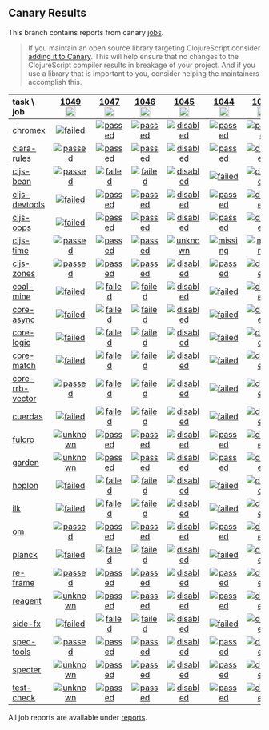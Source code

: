 ## Canary Results

This branch contains reports from canary [jobs](https://github.com/cljs-oss/canary/tree/jobs).

> If you maintain an open source library targeting ClojureScript consider [adding it to Canary](https://github.com/cljs-oss/canary/tree/master#how-to-participate). This will help ensure that no changes to the ClojureScript compiler results in breakage of your project. And if you use a library that is important to you, consider helping the maintainers accomplish this.

[//]: # (begin_overview_table)

| task \ job | <a href="reports/2019/08/08/job-001049-1.10.571-3f5a60a3" title="job #1049&#xA;&#xA;job&#xA;&#xA;requested by BinaryAge Bot (@babot) on 2019-08-08T06:00:15Z">1049<br/><img width=20 height=20 src="https://avatars0.githubusercontent.com/u/1476765?v=4&s=60"></a> | <a href="reports/2019/08/06/job-001047-1.10.571-3f5a60a3" title="job #1047&#xA;&#xA;job&#xA;&#xA;requested by BinaryAge Bot (@babot) on 2019-08-06T06:00:14Z">1047<br/><img width=20 height=20 src="https://avatars0.githubusercontent.com/u/1476765?v=4&s=60"></a> | <a href="reports/2019/08/05/job-001046-1.10.571-3f5a60a3" title="job #1046&#xA;&#xA;job&#xA;&#xA;requested by BinaryAge Bot (@babot) on 2019-08-05T06:00:16Z">1046<br/><img width=20 height=20 src="https://avatars0.githubusercontent.com/u/1476765?v=4&s=60"></a> | <a href="reports/2019/08/04/job-001045-1.10.571-3f5a60a3" title="job #1045&#xA;&#xA;job --only cljs-time&#xA;&#xA;requested by Mike Fikes (@mfikes) on 2019-08-04T14:33:56Z">1045<br/><img width=20 height=20 src="https://avatars1.githubusercontent.com/u/1723464?v=4&s=60"></a> | <a href="reports/2019/08/04/job-001044-1.10.571-3f5a60a3" title="job #1044&#xA;&#xA;job&#xA;&#xA;requested by BinaryAge Bot (@babot) on 2019-08-04T06:00:15Z">1044<br/><img width=20 height=20 src="https://avatars0.githubusercontent.com/u/1476765?v=4&s=60"></a> | <a href="reports/2019/08/03/job-001043-1.10.571-3f5a60a3" title="job #1043&#xA;&#xA;job --only chromex&#xA;&#xA;requested by Antonin Hildebrand (@darwin) on 2019-08-03T11:12:17Z">1043<br/><img width=20 height=20 src="https://avatars1.githubusercontent.com/u/5453?v=4&s=60"></a> | <a href="reports/2019/08/03/job-001042-1.10.571-3f5a60a3" title="job #1042&#xA;&#xA;job --only chromex&#xA;">1042<br/><img width=20 height=20 src="data:image/gif;base64,R0lGODlhAQABAAD/ACwAAAAAAQABAAACADs=&s=60"></a> | <a href="reports/2019/08/03/job-001041-1.10.571-3f5a60a3" title="job #1041&#xA;&#xA;job&#xA;">1041<br/><img width=20 height=20 src="data:image/gif;base64,R0lGODlhAQABAAD/ACwAAAAAAQABAAACADs=&s=60"></a> | <a href="reports/2019/08/02/job-001040-1.10.571-3f5a60a3" title="job #1040&#xA;&#xA;job&#xA;&#xA;requested by BinaryAge Bot (@babot) on 2019-08-02T06:00:16Z">1040<br/><img width=20 height=20 src="https://avatars0.githubusercontent.com/u/1476765?v=4&s=60"></a> | <a href="reports/2019/08/01/job-001039-1.10.571-3f5a60a3" title="job #1039&#xA;&#xA;job&#xA;">1039<br/><img width=20 height=20 src="data:image/gif;base64,R0lGODlhAQABAAD/ACwAAAAAAQABAAACADs=&s=60"></a> |
| :--- | :---: | :---: | :---: | :---: | :---: | :---: | :---: | :---: | :---: | :---: |
| [chromex](https://github.com/binaryage/chromex) | <a href="reports/2019/08/08/job-001049-1.10.571-3f5a60a3#-chromex"><img title="failed" src="http://box.binaryage.com/s-failed.svg"><a> | <a href="reports/2019/08/06/job-001047-1.10.571-3f5a60a3#-chromex"><img title="passed" src="http://box.binaryage.com/s-passed.svg"><a> | <a href="reports/2019/08/05/job-001046-1.10.571-3f5a60a3#-chromex"><img title="passed" src="http://box.binaryage.com/s-passed.svg"><a> | <a href="reports/2019/08/04/job-001045-1.10.571-3f5a60a3#-chromex"><img title="disabled" src="http://box.binaryage.com/s-disabled.svg"><a> | <a href="reports/2019/08/04/job-001044-1.10.571-3f5a60a3#-chromex"><img title="passed" src="http://box.binaryage.com/s-passed.svg"><a> | <a href="reports/2019/08/03/job-001043-1.10.571-3f5a60a3#-chromex"><img title="passed" src="http://box.binaryage.com/s-passed.svg"><a> | <a href="reports/2019/08/03/job-001042-1.10.571-3f5a60a3#-chromex"><img title="passed" src="http://box.binaryage.com/s-passed.svg"><a> | <a href="reports/2019/08/03/job-001041-1.10.571-3f5a60a3#-chromex"><img title="passed" src="http://box.binaryage.com/s-passed.svg"><a> | <a href="reports/2019/08/02/job-001040-1.10.571-3f5a60a3#-chromex"><img title="passed" src="http://box.binaryage.com/s-passed.svg"><a> | <a href="reports/2019/08/01/job-001039-1.10.571-3f5a60a3#-chromex"><img title="passed" src="http://box.binaryage.com/s-passed.svg"><a> |
| [clara-rules](https://github.com/cerner/clara-rules) | <a href="reports/2019/08/08/job-001049-1.10.571-3f5a60a3#-clara-rules"><img title="passed" src="http://box.binaryage.com/s-passed.svg"><a> | <a href="reports/2019/08/06/job-001047-1.10.571-3f5a60a3#-clara-rules"><img title="passed" src="http://box.binaryage.com/s-passed.svg"><a> | <a href="reports/2019/08/05/job-001046-1.10.571-3f5a60a3#-clara-rules"><img title="passed" src="http://box.binaryage.com/s-passed.svg"><a> | <a href="reports/2019/08/04/job-001045-1.10.571-3f5a60a3#-clara-rules"><img title="disabled" src="http://box.binaryage.com/s-disabled.svg"><a> | <a href="reports/2019/08/04/job-001044-1.10.571-3f5a60a3#-clara-rules"><img title="passed" src="http://box.binaryage.com/s-passed.svg"><a> | <a href="reports/2019/08/03/job-001043-1.10.571-3f5a60a3#-clara-rules"><img title="disabled" src="http://box.binaryage.com/s-disabled.svg"><a> | <a href="reports/2019/08/03/job-001042-1.10.571-3f5a60a3#-clara-rules"><img title="disabled" src="http://box.binaryage.com/s-disabled.svg"><a> | <a href="reports/2019/08/03/job-001041-1.10.571-3f5a60a3#-clara-rules"><img title="passed" src="http://box.binaryage.com/s-passed.svg"><a> | <a href="reports/2019/08/02/job-001040-1.10.571-3f5a60a3#-clara-rules"><img title="passed" src="http://box.binaryage.com/s-passed.svg"><a> | <a href="reports/2019/08/01/job-001039-1.10.571-3f5a60a3#-clara-rules"><img title="passed" src="http://box.binaryage.com/s-passed.svg"><a> |
| [cljs-bean](https://github.com/mfikes/cljs-bean) | <a href="reports/2019/08/08/job-001049-1.10.571-3f5a60a3#-cljs-bean"><img title="passed" src="http://box.binaryage.com/s-passed.svg"><a> | <a href="reports/2019/08/06/job-001047-1.10.571-3f5a60a3#-cljs-bean"><img title="failed" src="http://box.binaryage.com/s-failed.svg"><a> | <a href="reports/2019/08/05/job-001046-1.10.571-3f5a60a3#-cljs-bean"><img title="failed" src="http://box.binaryage.com/s-failed.svg"><a> | <a href="reports/2019/08/04/job-001045-1.10.571-3f5a60a3#-cljs-bean"><img title="disabled" src="http://box.binaryage.com/s-disabled.svg"><a> | <a href="reports/2019/08/04/job-001044-1.10.571-3f5a60a3#-cljs-bean"><img title="failed" src="http://box.binaryage.com/s-failed.svg"><a> | <a href="reports/2019/08/03/job-001043-1.10.571-3f5a60a3#-cljs-bean"><img title="disabled" src="http://box.binaryage.com/s-disabled.svg"><a> | <a href="reports/2019/08/03/job-001042-1.10.571-3f5a60a3#-cljs-bean"><img title="disabled" src="http://box.binaryage.com/s-disabled.svg"><a> | <a href="reports/2019/08/03/job-001041-1.10.571-3f5a60a3#-cljs-bean"><img title="failed" src="http://box.binaryage.com/s-failed.svg"><a> | <a href="reports/2019/08/02/job-001040-1.10.571-3f5a60a3#-cljs-bean"><img title="passed" src="http://box.binaryage.com/s-passed.svg"><a> | <a href="reports/2019/08/01/job-001039-1.10.571-3f5a60a3#-cljs-bean"><img title="passed" src="http://box.binaryage.com/s-passed.svg"><a> |
| [cljs-devtools](https://github.com/binaryage/cljs-devtools) | <a href="reports/2019/08/08/job-001049-1.10.571-3f5a60a3#-cljs-devtools"><img title="failed" src="http://box.binaryage.com/s-failed.svg"><a> | <a href="reports/2019/08/06/job-001047-1.10.571-3f5a60a3#-cljs-devtools"><img title="passed" src="http://box.binaryage.com/s-passed.svg"><a> | <a href="reports/2019/08/05/job-001046-1.10.571-3f5a60a3#-cljs-devtools"><img title="passed" src="http://box.binaryage.com/s-passed.svg"><a> | <a href="reports/2019/08/04/job-001045-1.10.571-3f5a60a3#-cljs-devtools"><img title="disabled" src="http://box.binaryage.com/s-disabled.svg"><a> | <a href="reports/2019/08/04/job-001044-1.10.571-3f5a60a3#-cljs-devtools"><img title="passed" src="http://box.binaryage.com/s-passed.svg"><a> | <a href="reports/2019/08/03/job-001043-1.10.571-3f5a60a3#-cljs-devtools"><img title="disabled" src="http://box.binaryage.com/s-disabled.svg"><a> | <a href="reports/2019/08/03/job-001042-1.10.571-3f5a60a3#-cljs-devtools"><img title="disabled" src="http://box.binaryage.com/s-disabled.svg"><a> | <a href="reports/2019/08/03/job-001041-1.10.571-3f5a60a3#-cljs-devtools"><img title="passed" src="http://box.binaryage.com/s-passed.svg"><a> | <a href="reports/2019/08/02/job-001040-1.10.571-3f5a60a3#-cljs-devtools"><img title="passed" src="http://box.binaryage.com/s-passed.svg"><a> | <a href="reports/2019/08/01/job-001039-1.10.571-3f5a60a3#-cljs-devtools"><img title="passed" src="http://box.binaryage.com/s-passed.svg"><a> |
| [cljs-oops](https://github.com/binaryage/cljs-oops) | <a href="reports/2019/08/08/job-001049-1.10.571-3f5a60a3#-cljs-oops"><img title="failed" src="http://box.binaryage.com/s-failed.svg"><a> | <a href="reports/2019/08/06/job-001047-1.10.571-3f5a60a3#-cljs-oops"><img title="passed" src="http://box.binaryage.com/s-passed.svg"><a> | <a href="reports/2019/08/05/job-001046-1.10.571-3f5a60a3#-cljs-oops"><img title="passed" src="http://box.binaryage.com/s-passed.svg"><a> | <a href="reports/2019/08/04/job-001045-1.10.571-3f5a60a3#-cljs-oops"><img title="disabled" src="http://box.binaryage.com/s-disabled.svg"><a> | <a href="reports/2019/08/04/job-001044-1.10.571-3f5a60a3#-cljs-oops"><img title="passed" src="http://box.binaryage.com/s-passed.svg"><a> | <a href="reports/2019/08/03/job-001043-1.10.571-3f5a60a3#-cljs-oops"><img title="disabled" src="http://box.binaryage.com/s-disabled.svg"><a> | <a href="reports/2019/08/03/job-001042-1.10.571-3f5a60a3#-cljs-oops"><img title="disabled" src="http://box.binaryage.com/s-disabled.svg"><a> | <a href="reports/2019/08/03/job-001041-1.10.571-3f5a60a3#-cljs-oops"><img title="passed" src="http://box.binaryage.com/s-passed.svg"><a> | <a href="reports/2019/08/02/job-001040-1.10.571-3f5a60a3#-cljs-oops"><img title="passed" src="http://box.binaryage.com/s-passed.svg"><a> | <a href="reports/2019/08/01/job-001039-1.10.571-3f5a60a3#-cljs-oops"><img title="passed" src="http://box.binaryage.com/s-passed.svg"><a> |
| [cljs-time](https://github.com/andrewmcveigh/cljs-time) | <a href="reports/2019/08/08/job-001049-1.10.571-3f5a60a3#-cljs-time"><img title="passed" src="http://box.binaryage.com/s-passed.svg"><a> | <a href="reports/2019/08/06/job-001047-1.10.571-3f5a60a3#-cljs-time"><img title="passed" src="http://box.binaryage.com/s-passed.svg"><a> | <a href="reports/2019/08/05/job-001046-1.10.571-3f5a60a3#-cljs-time"><img title="passed" src="http://box.binaryage.com/s-passed.svg"><a> | <a href="reports/2019/08/04/job-001045-1.10.571-3f5a60a3#-cljs-time"><img title="unknown" src="http://box.binaryage.com/s-unknown.svg"><a> | <a href="reports/2019/08/04/job-001044-1.10.571-3f5a60a3#-cljs-time"><img title="missing" src="http://box.binaryage.com/s-missing.svg"><a> | <a href="reports/2019/08/03/job-001043-1.10.571-3f5a60a3#-cljs-time"><img title="missing" src="http://box.binaryage.com/s-missing.svg"><a> | <a href="reports/2019/08/03/job-001042-1.10.571-3f5a60a3#-cljs-time"><img title="missing" src="http://box.binaryage.com/s-missing.svg"><a> | <a href="reports/2019/08/03/job-001041-1.10.571-3f5a60a3#-cljs-time"><img title="missing" src="http://box.binaryage.com/s-missing.svg"><a> | <a href="reports/2019/08/02/job-001040-1.10.571-3f5a60a3#-cljs-time"><img title="missing" src="http://box.binaryage.com/s-missing.svg"><a> | <a href="reports/2019/08/01/job-001039-1.10.571-3f5a60a3#-cljs-time"><img title="missing" src="http://box.binaryage.com/s-missing.svg"><a> |
| [cljs-zones](https://github.com/binaryage/cljs-zones) | <a href="reports/2019/08/08/job-001049-1.10.571-3f5a60a3#-cljs-zones"><img title="passed" src="http://box.binaryage.com/s-passed.svg"><a> | <a href="reports/2019/08/06/job-001047-1.10.571-3f5a60a3#-cljs-zones"><img title="passed" src="http://box.binaryage.com/s-passed.svg"><a> | <a href="reports/2019/08/05/job-001046-1.10.571-3f5a60a3#-cljs-zones"><img title="passed" src="http://box.binaryage.com/s-passed.svg"><a> | <a href="reports/2019/08/04/job-001045-1.10.571-3f5a60a3#-cljs-zones"><img title="disabled" src="http://box.binaryage.com/s-disabled.svg"><a> | <a href="reports/2019/08/04/job-001044-1.10.571-3f5a60a3#-cljs-zones"><img title="passed" src="http://box.binaryage.com/s-passed.svg"><a> | <a href="reports/2019/08/03/job-001043-1.10.571-3f5a60a3#-cljs-zones"><img title="disabled" src="http://box.binaryage.com/s-disabled.svg"><a> | <a href="reports/2019/08/03/job-001042-1.10.571-3f5a60a3#-cljs-zones"><img title="disabled" src="http://box.binaryage.com/s-disabled.svg"><a> | <a href="reports/2019/08/03/job-001041-1.10.571-3f5a60a3#-cljs-zones"><img title="passed" src="http://box.binaryage.com/s-passed.svg"><a> | <a href="reports/2019/08/02/job-001040-1.10.571-3f5a60a3#-cljs-zones"><img title="passed" src="http://box.binaryage.com/s-passed.svg"><a> | <a href="reports/2019/08/01/job-001039-1.10.571-3f5a60a3#-cljs-zones"><img title="passed" src="http://box.binaryage.com/s-passed.svg"><a> |
| [coal-mine](https://github.com/mfikes/coal-mine) | <a href="reports/2019/08/08/job-001049-1.10.571-3f5a60a3#-coal-mine"><img title="failed" src="http://box.binaryage.com/s-failed.svg"><a> | <a href="reports/2019/08/06/job-001047-1.10.571-3f5a60a3#-coal-mine"><img title="failed" src="http://box.binaryage.com/s-failed.svg"><a> | <a href="reports/2019/08/05/job-001046-1.10.571-3f5a60a3#-coal-mine"><img title="failed" src="http://box.binaryage.com/s-failed.svg"><a> | <a href="reports/2019/08/04/job-001045-1.10.571-3f5a60a3#-coal-mine"><img title="disabled" src="http://box.binaryage.com/s-disabled.svg"><a> | <a href="reports/2019/08/04/job-001044-1.10.571-3f5a60a3#-coal-mine"><img title="failed" src="http://box.binaryage.com/s-failed.svg"><a> | <a href="reports/2019/08/03/job-001043-1.10.571-3f5a60a3#-coal-mine"><img title="disabled" src="http://box.binaryage.com/s-disabled.svg"><a> | <a href="reports/2019/08/03/job-001042-1.10.571-3f5a60a3#-coal-mine"><img title="disabled" src="http://box.binaryage.com/s-disabled.svg"><a> | <a href="reports/2019/08/03/job-001041-1.10.571-3f5a60a3#-coal-mine"><img title="failed" src="http://box.binaryage.com/s-failed.svg"><a> | <a href="reports/2019/08/02/job-001040-1.10.571-3f5a60a3#-coal-mine"><img title="failed" src="http://box.binaryage.com/s-failed.svg"><a> | <a href="reports/2019/08/01/job-001039-1.10.571-3f5a60a3#-coal-mine"><img title="passed" src="http://box.binaryage.com/s-passed.svg"><a> |
| [core-async](https://github.com/clojure/core.async) | <a href="reports/2019/08/08/job-001049-1.10.571-3f5a60a3#-core-async"><img title="failed" src="http://box.binaryage.com/s-failed.svg"><a> | <a href="reports/2019/08/06/job-001047-1.10.571-3f5a60a3#-core-async"><img title="failed" src="http://box.binaryage.com/s-failed.svg"><a> | <a href="reports/2019/08/05/job-001046-1.10.571-3f5a60a3#-core-async"><img title="failed" src="http://box.binaryage.com/s-failed.svg"><a> | <a href="reports/2019/08/04/job-001045-1.10.571-3f5a60a3#-core-async"><img title="disabled" src="http://box.binaryage.com/s-disabled.svg"><a> | <a href="reports/2019/08/04/job-001044-1.10.571-3f5a60a3#-core-async"><img title="failed" src="http://box.binaryage.com/s-failed.svg"><a> | <a href="reports/2019/08/03/job-001043-1.10.571-3f5a60a3#-core-async"><img title="disabled" src="http://box.binaryage.com/s-disabled.svg"><a> | <a href="reports/2019/08/03/job-001042-1.10.571-3f5a60a3#-core-async"><img title="disabled" src="http://box.binaryage.com/s-disabled.svg"><a> | <a href="reports/2019/08/03/job-001041-1.10.571-3f5a60a3#-core-async"><img title="failed" src="http://box.binaryage.com/s-failed.svg"><a> | <a href="reports/2019/08/02/job-001040-1.10.571-3f5a60a3#-core-async"><img title="failed" src="http://box.binaryage.com/s-failed.svg"><a> | <a href="reports/2019/08/01/job-001039-1.10.571-3f5a60a3#-core-async"><img title="passed" src="http://box.binaryage.com/s-passed.svg"><a> |
| [core-logic](https://github.com/clojure/core.logic) | <a href="reports/2019/08/08/job-001049-1.10.571-3f5a60a3#-core-logic"><img title="failed" src="http://box.binaryage.com/s-failed.svg"><a> | <a href="reports/2019/08/06/job-001047-1.10.571-3f5a60a3#-core-logic"><img title="failed" src="http://box.binaryage.com/s-failed.svg"><a> | <a href="reports/2019/08/05/job-001046-1.10.571-3f5a60a3#-core-logic"><img title="failed" src="http://box.binaryage.com/s-failed.svg"><a> | <a href="reports/2019/08/04/job-001045-1.10.571-3f5a60a3#-core-logic"><img title="disabled" src="http://box.binaryage.com/s-disabled.svg"><a> | <a href="reports/2019/08/04/job-001044-1.10.571-3f5a60a3#-core-logic"><img title="failed" src="http://box.binaryage.com/s-failed.svg"><a> | <a href="reports/2019/08/03/job-001043-1.10.571-3f5a60a3#-core-logic"><img title="disabled" src="http://box.binaryage.com/s-disabled.svg"><a> | <a href="reports/2019/08/03/job-001042-1.10.571-3f5a60a3#-core-logic"><img title="disabled" src="http://box.binaryage.com/s-disabled.svg"><a> | <a href="reports/2019/08/03/job-001041-1.10.571-3f5a60a3#-core-logic"><img title="failed" src="http://box.binaryage.com/s-failed.svg"><a> | <a href="reports/2019/08/02/job-001040-1.10.571-3f5a60a3#-core-logic"><img title="failed" src="http://box.binaryage.com/s-failed.svg"><a> | <a href="reports/2019/08/01/job-001039-1.10.571-3f5a60a3#-core-logic"><img title="passed" src="http://box.binaryage.com/s-passed.svg"><a> |
| [core-match](https://github.com/clojure/core.match) | <a href="reports/2019/08/08/job-001049-1.10.571-3f5a60a3#-core-match"><img title="failed" src="http://box.binaryage.com/s-failed.svg"><a> | <a href="reports/2019/08/06/job-001047-1.10.571-3f5a60a3#-core-match"><img title="failed" src="http://box.binaryage.com/s-failed.svg"><a> | <a href="reports/2019/08/05/job-001046-1.10.571-3f5a60a3#-core-match"><img title="failed" src="http://box.binaryage.com/s-failed.svg"><a> | <a href="reports/2019/08/04/job-001045-1.10.571-3f5a60a3#-core-match"><img title="disabled" src="http://box.binaryage.com/s-disabled.svg"><a> | <a href="reports/2019/08/04/job-001044-1.10.571-3f5a60a3#-core-match"><img title="failed" src="http://box.binaryage.com/s-failed.svg"><a> | <a href="reports/2019/08/03/job-001043-1.10.571-3f5a60a3#-core-match"><img title="disabled" src="http://box.binaryage.com/s-disabled.svg"><a> | <a href="reports/2019/08/03/job-001042-1.10.571-3f5a60a3#-core-match"><img title="disabled" src="http://box.binaryage.com/s-disabled.svg"><a> | <a href="reports/2019/08/03/job-001041-1.10.571-3f5a60a3#-core-match"><img title="failed" src="http://box.binaryage.com/s-failed.svg"><a> | <a href="reports/2019/08/02/job-001040-1.10.571-3f5a60a3#-core-match"><img title="failed" src="http://box.binaryage.com/s-failed.svg"><a> | <a href="reports/2019/08/01/job-001039-1.10.571-3f5a60a3#-core-match"><img title="passed" src="http://box.binaryage.com/s-passed.svg"><a> |
| [core-rrb-vector](https://github.com/clojure/core.rrb-vector) | <a href="reports/2019/08/08/job-001049-1.10.571-3f5a60a3#-core-rrb-vector"><img title="passed" src="http://box.binaryage.com/s-passed.svg"><a> | <a href="reports/2019/08/06/job-001047-1.10.571-3f5a60a3#-core-rrb-vector"><img title="failed" src="http://box.binaryage.com/s-failed.svg"><a> | <a href="reports/2019/08/05/job-001046-1.10.571-3f5a60a3#-core-rrb-vector"><img title="failed" src="http://box.binaryage.com/s-failed.svg"><a> | <a href="reports/2019/08/04/job-001045-1.10.571-3f5a60a3#-core-rrb-vector"><img title="disabled" src="http://box.binaryage.com/s-disabled.svg"><a> | <a href="reports/2019/08/04/job-001044-1.10.571-3f5a60a3#-core-rrb-vector"><img title="failed" src="http://box.binaryage.com/s-failed.svg"><a> | <a href="reports/2019/08/03/job-001043-1.10.571-3f5a60a3#-core-rrb-vector"><img title="disabled" src="http://box.binaryage.com/s-disabled.svg"><a> | <a href="reports/2019/08/03/job-001042-1.10.571-3f5a60a3#-core-rrb-vector"><img title="disabled" src="http://box.binaryage.com/s-disabled.svg"><a> | <a href="reports/2019/08/03/job-001041-1.10.571-3f5a60a3#-core-rrb-vector"><img title="failed" src="http://box.binaryage.com/s-failed.svg"><a> | <a href="reports/2019/08/02/job-001040-1.10.571-3f5a60a3#-core-rrb-vector"><img title="passed" src="http://box.binaryage.com/s-passed.svg"><a> | <a href="reports/2019/08/01/job-001039-1.10.571-3f5a60a3#-core-rrb-vector"><img title="passed" src="http://box.binaryage.com/s-passed.svg"><a> |
| [cuerdas](https://github.com/funcool/cuerdas) | <a href="reports/2019/08/08/job-001049-1.10.571-3f5a60a3#-cuerdas"><img title="failed" src="http://box.binaryage.com/s-failed.svg"><a> | <a href="reports/2019/08/06/job-001047-1.10.571-3f5a60a3#-cuerdas"><img title="failed" src="http://box.binaryage.com/s-failed.svg"><a> | <a href="reports/2019/08/05/job-001046-1.10.571-3f5a60a3#-cuerdas"><img title="failed" src="http://box.binaryage.com/s-failed.svg"><a> | <a href="reports/2019/08/04/job-001045-1.10.571-3f5a60a3#-cuerdas"><img title="disabled" src="http://box.binaryage.com/s-disabled.svg"><a> | <a href="reports/2019/08/04/job-001044-1.10.571-3f5a60a3#-cuerdas"><img title="failed" src="http://box.binaryage.com/s-failed.svg"><a> | <a href="reports/2019/08/03/job-001043-1.10.571-3f5a60a3#-cuerdas"><img title="disabled" src="http://box.binaryage.com/s-disabled.svg"><a> | <a href="reports/2019/08/03/job-001042-1.10.571-3f5a60a3#-cuerdas"><img title="disabled" src="http://box.binaryage.com/s-disabled.svg"><a> | <a href="reports/2019/08/03/job-001041-1.10.571-3f5a60a3#-cuerdas"><img title="failed" src="http://box.binaryage.com/s-failed.svg"><a> | <a href="reports/2019/08/02/job-001040-1.10.571-3f5a60a3#-cuerdas"><img title="failed" src="http://box.binaryage.com/s-failed.svg"><a> | <a href="reports/2019/08/01/job-001039-1.10.571-3f5a60a3#-cuerdas"><img title="failed" src="http://box.binaryage.com/s-failed.svg"><a> |
| [fulcro](https://github.com/fulcrologic/fulcro) | <a href="reports/2019/08/08/job-001049-1.10.571-3f5a60a3#-fulcro"><img title="unknown" src="http://box.binaryage.com/s-unknown.svg"><a> | <a href="reports/2019/08/06/job-001047-1.10.571-3f5a60a3#-fulcro"><img title="passed" src="http://box.binaryage.com/s-passed.svg"><a> | <a href="reports/2019/08/05/job-001046-1.10.571-3f5a60a3#-fulcro"><img title="passed" src="http://box.binaryage.com/s-passed.svg"><a> | <a href="reports/2019/08/04/job-001045-1.10.571-3f5a60a3#-fulcro"><img title="disabled" src="http://box.binaryage.com/s-disabled.svg"><a> | <a href="reports/2019/08/04/job-001044-1.10.571-3f5a60a3#-fulcro"><img title="passed" src="http://box.binaryage.com/s-passed.svg"><a> | <a href="reports/2019/08/03/job-001043-1.10.571-3f5a60a3#-fulcro"><img title="disabled" src="http://box.binaryage.com/s-disabled.svg"><a> | <a href="reports/2019/08/03/job-001042-1.10.571-3f5a60a3#-fulcro"><img title="disabled" src="http://box.binaryage.com/s-disabled.svg"><a> | <a href="reports/2019/08/03/job-001041-1.10.571-3f5a60a3#-fulcro"><img title="passed" src="http://box.binaryage.com/s-passed.svg"><a> | <a href="reports/2019/08/02/job-001040-1.10.571-3f5a60a3#-fulcro"><img title="passed" src="http://box.binaryage.com/s-passed.svg"><a> | <a href="reports/2019/08/01/job-001039-1.10.571-3f5a60a3#-fulcro"><img title="passed" src="http://box.binaryage.com/s-passed.svg"><a> |
| [garden](https://github.com/noprompt/garden) | <a href="reports/2019/08/08/job-001049-1.10.571-3f5a60a3#-garden"><img title="unknown" src="http://box.binaryage.com/s-unknown.svg"><a> | <a href="reports/2019/08/06/job-001047-1.10.571-3f5a60a3#-garden"><img title="passed" src="http://box.binaryage.com/s-passed.svg"><a> | <a href="reports/2019/08/05/job-001046-1.10.571-3f5a60a3#-garden"><img title="passed" src="http://box.binaryage.com/s-passed.svg"><a> | <a href="reports/2019/08/04/job-001045-1.10.571-3f5a60a3#-garden"><img title="disabled" src="http://box.binaryage.com/s-disabled.svg"><a> | <a href="reports/2019/08/04/job-001044-1.10.571-3f5a60a3#-garden"><img title="passed" src="http://box.binaryage.com/s-passed.svg"><a> | <a href="reports/2019/08/03/job-001043-1.10.571-3f5a60a3#-garden"><img title="disabled" src="http://box.binaryage.com/s-disabled.svg"><a> | <a href="reports/2019/08/03/job-001042-1.10.571-3f5a60a3#-garden"><img title="disabled" src="http://box.binaryage.com/s-disabled.svg"><a> | <a href="reports/2019/08/03/job-001041-1.10.571-3f5a60a3#-garden"><img title="passed" src="http://box.binaryage.com/s-passed.svg"><a> | <a href="reports/2019/08/02/job-001040-1.10.571-3f5a60a3#-garden"><img title="passed" src="http://box.binaryage.com/s-passed.svg"><a> | <a href="reports/2019/08/01/job-001039-1.10.571-3f5a60a3#-garden"><img title="passed" src="http://box.binaryage.com/s-passed.svg"><a> |
| [hoplon](https://github.com/hoplon/hoplon) | <a href="reports/2019/08/08/job-001049-1.10.571-3f5a60a3#-hoplon"><img title="failed" src="http://box.binaryage.com/s-failed.svg"><a> | <a href="reports/2019/08/06/job-001047-1.10.571-3f5a60a3#-hoplon"><img title="failed" src="http://box.binaryage.com/s-failed.svg"><a> | <a href="reports/2019/08/05/job-001046-1.10.571-3f5a60a3#-hoplon"><img title="failed" src="http://box.binaryage.com/s-failed.svg"><a> | <a href="reports/2019/08/04/job-001045-1.10.571-3f5a60a3#-hoplon"><img title="disabled" src="http://box.binaryage.com/s-disabled.svg"><a> | <a href="reports/2019/08/04/job-001044-1.10.571-3f5a60a3#-hoplon"><img title="failed" src="http://box.binaryage.com/s-failed.svg"><a> | <a href="reports/2019/08/03/job-001043-1.10.571-3f5a60a3#-hoplon"><img title="disabled" src="http://box.binaryage.com/s-disabled.svg"><a> | <a href="reports/2019/08/03/job-001042-1.10.571-3f5a60a3#-hoplon"><img title="disabled" src="http://box.binaryage.com/s-disabled.svg"><a> | <a href="reports/2019/08/03/job-001041-1.10.571-3f5a60a3#-hoplon"><img title="failed" src="http://box.binaryage.com/s-failed.svg"><a> | <a href="reports/2019/08/02/job-001040-1.10.571-3f5a60a3#-hoplon"><img title="failed" src="http://box.binaryage.com/s-failed.svg"><a> | <a href="reports/2019/08/01/job-001039-1.10.571-3f5a60a3#-hoplon"><img title="failed" src="http://box.binaryage.com/s-failed.svg"><a> |
| [ilk](https://github.com/mfikes/ilk) | <a href="reports/2019/08/08/job-001049-1.10.571-3f5a60a3#-ilk"><img title="failed" src="http://box.binaryage.com/s-failed.svg"><a> | <a href="reports/2019/08/06/job-001047-1.10.571-3f5a60a3#-ilk"><img title="failed" src="http://box.binaryage.com/s-failed.svg"><a> | <a href="reports/2019/08/05/job-001046-1.10.571-3f5a60a3#-ilk"><img title="failed" src="http://box.binaryage.com/s-failed.svg"><a> | <a href="reports/2019/08/04/job-001045-1.10.571-3f5a60a3#-ilk"><img title="disabled" src="http://box.binaryage.com/s-disabled.svg"><a> | <a href="reports/2019/08/04/job-001044-1.10.571-3f5a60a3#-ilk"><img title="failed" src="http://box.binaryage.com/s-failed.svg"><a> | <a href="reports/2019/08/03/job-001043-1.10.571-3f5a60a3#-ilk"><img title="disabled" src="http://box.binaryage.com/s-disabled.svg"><a> | <a href="reports/2019/08/03/job-001042-1.10.571-3f5a60a3#-ilk"><img title="disabled" src="http://box.binaryage.com/s-disabled.svg"><a> | <a href="reports/2019/08/03/job-001041-1.10.571-3f5a60a3#-ilk"><img title="failed" src="http://box.binaryage.com/s-failed.svg"><a> | <a href="reports/2019/08/02/job-001040-1.10.571-3f5a60a3#-ilk"><img title="failed" src="http://box.binaryage.com/s-failed.svg"><a> | <a href="reports/2019/08/01/job-001039-1.10.571-3f5a60a3#-ilk"><img title="passed" src="http://box.binaryage.com/s-passed.svg"><a> |
| [om](https://github.com/omcljs/om) | <a href="reports/2019/08/08/job-001049-1.10.571-3f5a60a3#-om"><img title="passed" src="http://box.binaryage.com/s-passed.svg"><a> | <a href="reports/2019/08/06/job-001047-1.10.571-3f5a60a3#-om"><img title="passed" src="http://box.binaryage.com/s-passed.svg"><a> | <a href="reports/2019/08/05/job-001046-1.10.571-3f5a60a3#-om"><img title="passed" src="http://box.binaryage.com/s-passed.svg"><a> | <a href="reports/2019/08/04/job-001045-1.10.571-3f5a60a3#-om"><img title="disabled" src="http://box.binaryage.com/s-disabled.svg"><a> | <a href="reports/2019/08/04/job-001044-1.10.571-3f5a60a3#-om"><img title="passed" src="http://box.binaryage.com/s-passed.svg"><a> | <a href="reports/2019/08/03/job-001043-1.10.571-3f5a60a3#-om"><img title="disabled" src="http://box.binaryage.com/s-disabled.svg"><a> | <a href="reports/2019/08/03/job-001042-1.10.571-3f5a60a3#-om"><img title="disabled" src="http://box.binaryage.com/s-disabled.svg"><a> | <a href="reports/2019/08/03/job-001041-1.10.571-3f5a60a3#-om"><img title="passed" src="http://box.binaryage.com/s-passed.svg"><a> | <a href="reports/2019/08/02/job-001040-1.10.571-3f5a60a3#-om"><img title="passed" src="http://box.binaryage.com/s-passed.svg"><a> | <a href="reports/2019/08/01/job-001039-1.10.571-3f5a60a3#-om"><img title="passed" src="http://box.binaryage.com/s-passed.svg"><a> |
| [planck](https://github.com/planck-repl/planck) | <a href="reports/2019/08/08/job-001049-1.10.571-3f5a60a3#-planck"><img title="failed" src="http://box.binaryage.com/s-failed.svg"><a> | <a href="reports/2019/08/06/job-001047-1.10.571-3f5a60a3#-planck"><img title="failed" src="http://box.binaryage.com/s-failed.svg"><a> | <a href="reports/2019/08/05/job-001046-1.10.571-3f5a60a3#-planck"><img title="failed" src="http://box.binaryage.com/s-failed.svg"><a> | <a href="reports/2019/08/04/job-001045-1.10.571-3f5a60a3#-planck"><img title="disabled" src="http://box.binaryage.com/s-disabled.svg"><a> | <a href="reports/2019/08/04/job-001044-1.10.571-3f5a60a3#-planck"><img title="failed" src="http://box.binaryage.com/s-failed.svg"><a> | <a href="reports/2019/08/03/job-001043-1.10.571-3f5a60a3#-planck"><img title="disabled" src="http://box.binaryage.com/s-disabled.svg"><a> | <a href="reports/2019/08/03/job-001042-1.10.571-3f5a60a3#-planck"><img title="disabled" src="http://box.binaryage.com/s-disabled.svg"><a> | <a href="reports/2019/08/03/job-001041-1.10.571-3f5a60a3#-planck"><img title="failed" src="http://box.binaryage.com/s-failed.svg"><a> | <a href="reports/2019/08/02/job-001040-1.10.571-3f5a60a3#-planck"><img title="failed" src="http://box.binaryage.com/s-failed.svg"><a> | <a href="reports/2019/08/01/job-001039-1.10.571-3f5a60a3#-planck"><img title="passed" src="http://box.binaryage.com/s-passed.svg"><a> |
| [re-frame](https://github.com/Day8/re-frame) | <a href="reports/2019/08/08/job-001049-1.10.571-3f5a60a3#-re-frame"><img title="passed" src="http://box.binaryage.com/s-passed.svg"><a> | <a href="reports/2019/08/06/job-001047-1.10.571-3f5a60a3#-re-frame"><img title="passed" src="http://box.binaryage.com/s-passed.svg"><a> | <a href="reports/2019/08/05/job-001046-1.10.571-3f5a60a3#-re-frame"><img title="passed" src="http://box.binaryage.com/s-passed.svg"><a> | <a href="reports/2019/08/04/job-001045-1.10.571-3f5a60a3#-re-frame"><img title="disabled" src="http://box.binaryage.com/s-disabled.svg"><a> | <a href="reports/2019/08/04/job-001044-1.10.571-3f5a60a3#-re-frame"><img title="passed" src="http://box.binaryage.com/s-passed.svg"><a> | <a href="reports/2019/08/03/job-001043-1.10.571-3f5a60a3#-re-frame"><img title="disabled" src="http://box.binaryage.com/s-disabled.svg"><a> | <a href="reports/2019/08/03/job-001042-1.10.571-3f5a60a3#-re-frame"><img title="disabled" src="http://box.binaryage.com/s-disabled.svg"><a> | <a href="reports/2019/08/03/job-001041-1.10.571-3f5a60a3#-re-frame"><img title="passed" src="http://box.binaryage.com/s-passed.svg"><a> | <a href="reports/2019/08/02/job-001040-1.10.571-3f5a60a3#-re-frame"><img title="passed" src="http://box.binaryage.com/s-passed.svg"><a> | <a href="reports/2019/08/01/job-001039-1.10.571-3f5a60a3#-re-frame"><img title="passed" src="http://box.binaryage.com/s-passed.svg"><a> |
| [reagent](https://github.com/reagent-project/reagent) | <a href="reports/2019/08/08/job-001049-1.10.571-3f5a60a3#-reagent"><img title="unknown" src="http://box.binaryage.com/s-unknown.svg"><a> | <a href="reports/2019/08/06/job-001047-1.10.571-3f5a60a3#-reagent"><img title="passed" src="http://box.binaryage.com/s-passed.svg"><a> | <a href="reports/2019/08/05/job-001046-1.10.571-3f5a60a3#-reagent"><img title="passed" src="http://box.binaryage.com/s-passed.svg"><a> | <a href="reports/2019/08/04/job-001045-1.10.571-3f5a60a3#-reagent"><img title="disabled" src="http://box.binaryage.com/s-disabled.svg"><a> | <a href="reports/2019/08/04/job-001044-1.10.571-3f5a60a3#-reagent"><img title="passed" src="http://box.binaryage.com/s-passed.svg"><a> | <a href="reports/2019/08/03/job-001043-1.10.571-3f5a60a3#-reagent"><img title="disabled" src="http://box.binaryage.com/s-disabled.svg"><a> | <a href="reports/2019/08/03/job-001042-1.10.571-3f5a60a3#-reagent"><img title="disabled" src="http://box.binaryage.com/s-disabled.svg"><a> | <a href="reports/2019/08/03/job-001041-1.10.571-3f5a60a3#-reagent"><img title="passed" src="http://box.binaryage.com/s-passed.svg"><a> | <a href="reports/2019/08/02/job-001040-1.10.571-3f5a60a3#-reagent"><img title="passed" src="http://box.binaryage.com/s-passed.svg"><a> | <a href="reports/2019/08/01/job-001039-1.10.571-3f5a60a3#-reagent"><img title="passed" src="http://box.binaryage.com/s-passed.svg"><a> |
| [side-fx](https://github.com/cljsrn/side-fx) | <a href="reports/2019/08/08/job-001049-1.10.571-3f5a60a3#-side-fx"><img title="failed" src="http://box.binaryage.com/s-failed.svg"><a> | <a href="reports/2019/08/06/job-001047-1.10.571-3f5a60a3#-side-fx"><img title="failed" src="http://box.binaryage.com/s-failed.svg"><a> | <a href="reports/2019/08/05/job-001046-1.10.571-3f5a60a3#-side-fx"><img title="failed" src="http://box.binaryage.com/s-failed.svg"><a> | <a href="reports/2019/08/04/job-001045-1.10.571-3f5a60a3#-side-fx"><img title="disabled" src="http://box.binaryage.com/s-disabled.svg"><a> | <a href="reports/2019/08/04/job-001044-1.10.571-3f5a60a3#-side-fx"><img title="failed" src="http://box.binaryage.com/s-failed.svg"><a> | <a href="reports/2019/08/03/job-001043-1.10.571-3f5a60a3#-side-fx"><img title="disabled" src="http://box.binaryage.com/s-disabled.svg"><a> | <a href="reports/2019/08/03/job-001042-1.10.571-3f5a60a3#-side-fx"><img title="disabled" src="http://box.binaryage.com/s-disabled.svg"><a> | <a href="reports/2019/08/03/job-001041-1.10.571-3f5a60a3#-side-fx"><img title="failed" src="http://box.binaryage.com/s-failed.svg"><a> | <a href="reports/2019/08/02/job-001040-1.10.571-3f5a60a3#-side-fx"><img title="failed" src="http://box.binaryage.com/s-failed.svg"><a> | <a href="reports/2019/08/01/job-001039-1.10.571-3f5a60a3#-side-fx"><img title="passed" src="http://box.binaryage.com/s-passed.svg"><a> |
| [spec-tools](https://github.com/metosin/spec-tools) | <a href="reports/2019/08/08/job-001049-1.10.571-3f5a60a3#-spec-tools"><img title="passed" src="http://box.binaryage.com/s-passed.svg"><a> | <a href="reports/2019/08/06/job-001047-1.10.571-3f5a60a3#-spec-tools"><img title="passed" src="http://box.binaryage.com/s-passed.svg"><a> | <a href="reports/2019/08/05/job-001046-1.10.571-3f5a60a3#-spec-tools"><img title="passed" src="http://box.binaryage.com/s-passed.svg"><a> | <a href="reports/2019/08/04/job-001045-1.10.571-3f5a60a3#-spec-tools"><img title="disabled" src="http://box.binaryage.com/s-disabled.svg"><a> | <a href="reports/2019/08/04/job-001044-1.10.571-3f5a60a3#-spec-tools"><img title="passed" src="http://box.binaryage.com/s-passed.svg"><a> | <a href="reports/2019/08/03/job-001043-1.10.571-3f5a60a3#-spec-tools"><img title="disabled" src="http://box.binaryage.com/s-disabled.svg"><a> | <a href="reports/2019/08/03/job-001042-1.10.571-3f5a60a3#-spec-tools"><img title="disabled" src="http://box.binaryage.com/s-disabled.svg"><a> | <a href="reports/2019/08/03/job-001041-1.10.571-3f5a60a3#-spec-tools"><img title="passed" src="http://box.binaryage.com/s-passed.svg"><a> | <a href="reports/2019/08/02/job-001040-1.10.571-3f5a60a3#-spec-tools"><img title="passed" src="http://box.binaryage.com/s-passed.svg"><a> | <a href="reports/2019/08/01/job-001039-1.10.571-3f5a60a3#-spec-tools"><img title="passed" src="http://box.binaryage.com/s-passed.svg"><a> |
| [specter](https://github.com/nathanmarz/specter) | <a href="reports/2019/08/08/job-001049-1.10.571-3f5a60a3#-specter"><img title="unknown" src="http://box.binaryage.com/s-unknown.svg"><a> | <a href="reports/2019/08/06/job-001047-1.10.571-3f5a60a3#-specter"><img title="passed" src="http://box.binaryage.com/s-passed.svg"><a> | <a href="reports/2019/08/05/job-001046-1.10.571-3f5a60a3#-specter"><img title="passed" src="http://box.binaryage.com/s-passed.svg"><a> | <a href="reports/2019/08/04/job-001045-1.10.571-3f5a60a3#-specter"><img title="disabled" src="http://box.binaryage.com/s-disabled.svg"><a> | <a href="reports/2019/08/04/job-001044-1.10.571-3f5a60a3#-specter"><img title="passed" src="http://box.binaryage.com/s-passed.svg"><a> | <a href="reports/2019/08/03/job-001043-1.10.571-3f5a60a3#-specter"><img title="disabled" src="http://box.binaryage.com/s-disabled.svg"><a> | <a href="reports/2019/08/03/job-001042-1.10.571-3f5a60a3#-specter"><img title="disabled" src="http://box.binaryage.com/s-disabled.svg"><a> | <a href="reports/2019/08/03/job-001041-1.10.571-3f5a60a3#-specter"><img title="passed" src="http://box.binaryage.com/s-passed.svg"><a> | <a href="reports/2019/08/02/job-001040-1.10.571-3f5a60a3#-specter"><img title="passed" src="http://box.binaryage.com/s-passed.svg"><a> | <a href="reports/2019/08/01/job-001039-1.10.571-3f5a60a3#-specter"><img title="passed" src="http://box.binaryage.com/s-passed.svg"><a> |
| [test-check](https://github.com/clojure/test.check) | <a href="reports/2019/08/08/job-001049-1.10.571-3f5a60a3#-test-check"><img title="unknown" src="http://box.binaryage.com/s-unknown.svg"><a> | <a href="reports/2019/08/06/job-001047-1.10.571-3f5a60a3#-test-check"><img title="passed" src="http://box.binaryage.com/s-passed.svg"><a> | <a href="reports/2019/08/05/job-001046-1.10.571-3f5a60a3#-test-check"><img title="passed" src="http://box.binaryage.com/s-passed.svg"><a> | <a href="reports/2019/08/04/job-001045-1.10.571-3f5a60a3#-test-check"><img title="disabled" src="http://box.binaryage.com/s-disabled.svg"><a> | <a href="reports/2019/08/04/job-001044-1.10.571-3f5a60a3#-test-check"><img title="passed" src="http://box.binaryage.com/s-passed.svg"><a> | <a href="reports/2019/08/03/job-001043-1.10.571-3f5a60a3#-test-check"><img title="disabled" src="http://box.binaryage.com/s-disabled.svg"><a> | <a href="reports/2019/08/03/job-001042-1.10.571-3f5a60a3#-test-check"><img title="disabled" src="http://box.binaryage.com/s-disabled.svg"><a> | <a href="reports/2019/08/03/job-001041-1.10.571-3f5a60a3#-test-check"><img title="passed" src="http://box.binaryage.com/s-passed.svg"><a> | <a href="reports/2019/08/02/job-001040-1.10.571-3f5a60a3#-test-check"><img title="passed" src="http://box.binaryage.com/s-passed.svg"><a> | <a href="reports/2019/08/01/job-001039-1.10.571-3f5a60a3#-test-check"><img title="passed" src="http://box.binaryage.com/s-passed.svg"><a> |

[//]: # (end_overview_table)

All job reports are available under [reports](reports).
